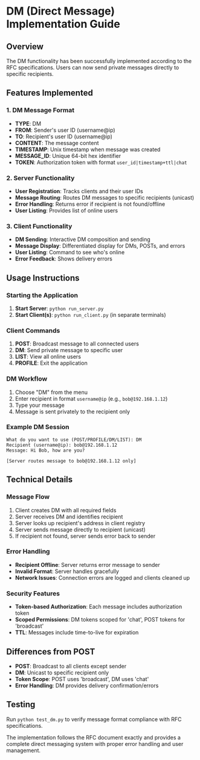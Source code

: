 # DM (Direct Message) Implementation Guide

## Overview
The DM functionality has been successfully implemented according to the RFC specifications. Users can now send private messages directly to specific recipients.

## Features Implemented

### 1. DM Message Format
- **TYPE**: DM
- **FROM**: Sender's user ID (username@ip)
- **TO**: Recipient's user ID (username@ip)
- **CONTENT**: The message content
- **TIMESTAMP**: Unix timestamp when message was created
- **MESSAGE_ID**: Unique 64-bit hex identifier
- **TOKEN**: Authorization token with format `user_id|timestamp+ttl|chat`

### 2. Server Functionality
- **User Registration**: Tracks clients and their user IDs
- **Message Routing**: Routes DM messages to specific recipients (unicast)
- **Error Handling**: Returns error if recipient is not found/offline
- **User Listing**: Provides list of online users

### 3. Client Functionality
- **DM Sending**: Interactive DM composition and sending
- **Message Display**: Differentiated display for DMs, POSTs, and errors
- **User Listing**: Command to see who's online
- **Error Feedback**: Shows delivery errors

## Usage Instructions

### Starting the Application
1. **Start Server**: `python run_server.py`
2. **Start Client(s)**: `python run_client.py` (in separate terminals)

### Client Commands
1. **POST**: Broadcast message to all connected users
2. **DM**: Send private message to specific user
3. **LIST**: View all online users
4. **PROFILE**: Exit the application

### DM Workflow
1. Choose "DM" from the menu
2. Enter recipient in format `username@ip` (e.g., `bob@192.168.1.12`)
3. Type your message
4. Message is sent privately to the recipient only

### Example DM Session
```
What do you want to use (POST/PROFILE/DM/LIST): DM
Recipient (username@ip): bob@192.168.1.12
Message: Hi Bob, how are you?

[Server routes message to bob@192.168.1.12 only]
```

## Technical Details

### Message Flow
1. Client creates DM with all required fields
2. Server receives DM and identifies recipient
3. Server looks up recipient's address in client registry
4. Server sends message directly to recipient (unicast)
5. If recipient not found, server sends error back to sender

### Error Handling
- **Recipient Offline**: Server returns error message to sender
- **Invalid Format**: Server handles gracefully
- **Network Issues**: Connection errors are logged and clients cleaned up

### Security Features
- **Token-based Authorization**: Each message includes authorization token
- **Scoped Permissions**: DM tokens scoped for 'chat', POST tokens for 'broadcast'
- **TTL**: Messages include time-to-live for expiration

## Differences from POST
- **POST**: Broadcast to all clients except sender
- **DM**: Unicast to specific recipient only
- **Token Scope**: POST uses 'broadcast', DM uses 'chat'
- **Error Handling**: DM provides delivery confirmation/errors

## Testing
Run `python test_dm.py` to verify message format compliance with RFC specifications.

The implementation follows the RFC document exactly and provides a complete direct messaging system with proper error handling and user management.
